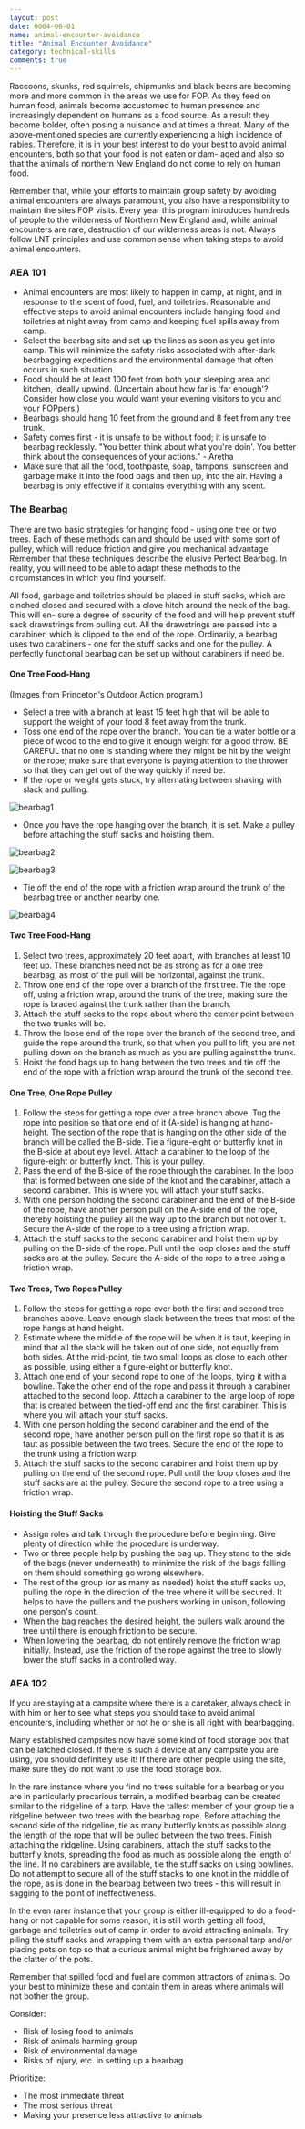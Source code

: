 ```yaml
---
layout: post
date: 0004-06-01
name: animal-encounter-avoidance
title: "Animal Encounter Avoidance"
category: technical-skills
comments: true
---
```


Raccoons, skunks, red squirrels, chipmunks and black bears are becoming more and more common in the areas we use for FOP. As they feed on human food, animals become accustomed to human presence and increasingly dependent on humans as a food source. As a result they become bolder, often posing a nuisance and at times a threat. Many of the above-mentioned species are currently experiencing a high incidence of rabies. Therefore, it is in your best interest to do your best to avoid animal encounters, both so that your food is not eaten or dam- aged and also so that the animals of northern New England do not come to rely on human food.

Remember that, while your efforts to maintain group safety by avoiding animal encounters are always paramount, you also have a responsibility to maintain the sites FOP visits. Every year this program introduces hundreds of people to the wilderness of Northern New England and, while animal encounters are rare, destruction of our wilderness areas is not. Always follow LNT principles and use common sense when taking steps to avoid animal encounters.

### AEA 101

- Animal encounters are most likely to happen in camp, at night, and in response to the scent of food, fuel, and toiletries. Reasonable and effective steps to avoid animal encounters include hanging food and toiletries at night away from camp and keeping fuel spills away from camp.
- Select the bearbag site and set up the lines as soon as you get into camp. This will minimize the safety risks associated with after-dark bearbagging expeditions and the environmental damage that often occurs in such situation.
- Food should be at least 100 feet from both your sleeping area and kitchen, ideally upwind. (Uncertain about how far is 'far enough'? Consider how close you would want your evening visitors to you and your FOPpers.)
- Bearbags should hang 10 feet from the ground and 8 feet from any tree trunk.
- Safety comes first - it is unsafe to be without food; it is unsafe to bearbag recklessly. "You better think about what you're doin'. You better think about the consequences of your actions." - Aretha
- Make sure that all the food, toothpaste, soap, tampons, sunscreen and garbage make it into the food bags and then up, into the air. Having a bearbag is only effective if it contains everything with any scent.

### The Bearbag

There are two basic strategies for hanging food - using one tree or two trees. Each of these methods can and should be used with some sort of pulley, which will reduce friction and give you mechanical advantage. Remember that these techniques describe the elusive Perfect Bearbag. In reality, you will need to be able to adapt these methods to the circumstances in which you find yourself.

All food, garbage and toiletries should be placed in stuff sacks, which are cinched closed and secured with a clove hitch around the neck of the bag. This will en- sure a degree of security of the food and will help prevent stuff sack drawstrings from pulling out. All the drawstrings are passed into a carabiner, which is clipped to the end of the rope. Ordinarily, a bearbag uses two carabiners - one for the stuff sacks and one for the pulley. A perfectly functional bearbag can be set up without carabiners if need be.

#### One Tree Food-Hang

(Images from Princeton's Outdoor Action program.)

- Select a tree with a branch at least 15 feet high that will be able to support the weight of your food 8 feet away from the trunk.
- Toss one end of the rope over the branch. You can tie a water bottle or a piece of wood to the end to give it enough weight for a good throw. BE CAREFUL that no one is standing where they might be hit by the weight or the rope; make sure that everyone is paying attention to the thrower so that they can get out of the way quickly if need be.
- If the rope or weight gets stuck, try alternating between shaking with slack and pulling.

![bearbag1][bearbag1]

- Once you have the rope hanging over the branch, it is set. Make a pulley before attaching the stuff sacks and hoisting them.

![bearbag2][bearbag2]

![bearbag3][bearbag3]

- Tie off the end of the rope with a friction wrap around the trunk of the bearbag tree or another nearby one.

![bearbag4][bearbag4]

#### Two Tree Food-Hang

1. Select two trees, approximately 20 feet apart, with branches at least 10 feet up. These branches need not be as strong as for a one tree bearbag, as most of the pull will be horizontal, against the trunk.
2. Throw one end of the rope over a branch of the first tree. Tie the rope off, using a friction wrap, around the trunk of the tree, making sure the rope is braced against the trunk rather than the branch.
3. Attach the stuff sacks to the rope about where the center point between the two trunks will be.
4. Throw the loose end of the rope over the branch of the second tree, and guide the rope around the trunk, so that when you pull to lift, you are not pulling down on the branch as much as you are pulling against the trunk.
5. Hoist the food bags up to hang between the two trees and tie off the end of the rope with a friction wrap around the trunk of the second tree.

#### One Tree, One Rope Pulley

1. Follow the steps for getting a rope over a tree branch above. Tug the rope into position so that one end of it (A-side) is hanging at hand-height. The section of the rope that is hanging on the other side of the branch will be called the B-side. Tie a figure-eight or butterfly knot in the B-side at about eye level. Attach a carabiner to the loop of the figure-eight or butterfly knot. This is your pulley.
2. Pass the end of the B-side of the rope through the carabiner. In the loop that is formed between one side of the knot and the carabiner, attach a second carabiner. This is where you will attach your stuff sacks.
3. With one person holding the second carabiner and the end of the B-side of the rope, have another person pull on the A-side end of the rope, thereby hoisting the pulley all the way up to the branch but not over it. Secure the A-side of the rope to a tree using a friction wrap.
4. Attach the stuff sacks to the second carabiner and hoist them up by pulling on the B-side of the rope. Pull until the loop closes and the stuff sacks are at the pulley. Secure the A-side of the rope to a tree using a friction wrap.

#### Two Trees, Two Ropes Pulley

1. Follow the steps for getting a rope over both the first and second tree branches above. Leave enough slack between the trees that most of the rope hangs at hand height.
2. Estimate where the middle of the rope will be when it is taut, keeping in mind that all the slack will be taken out of one side, not equally from both sides. At the mid-point, tie two small loops as close to each other as possible, using either a figure-eight or butterfly knot.
3. Attach one end of your second rope to one of the loops, tying it with a bowline. Take the other end of the rope and pass it through a carabiner attached to the second loop. Attach a carabiner to the large loop of rope that is created between the tied-off end and the first carabiner. This is where you will attach your stuff sacks.
4. With one person holding the second carabiner and the end of the second rope, have another person pull on the first rope so that it is as taut as possible between the two trees. Secure the end of the rope to the trunk using a friction warp.
5. Attach the stuff sacks to the second carabiner and hoist them up by pulling on the end of the second rope. Pull until the loop closes and the stuff sacks are at the pulley. Secure the second rope to a tree using a friction wrap.

#### Hoisting the Stuff Sacks

- Assign roles and talk through the procedure before beginning. Give plenty of direction while the procedure is underway.
- Two or three people help by pushing the bag up. They stand to the side of the bags (never underneath) to minimize the risk of the bags falling on them should something go wrong elsewhere.
- The rest of the group (or as many as needed) hoist the stuff sacks up, pulling the rope in the direction of the tree where it will be secured. It helps to have the pullers and the pushers working in unison, following one person's count.
- When the bag reaches the desired height, the pullers walk around the tree until there is enough friction to be secure.
- When lowering the bearbag, do not entirely remove the friction wrap initially. Instead, use the friction of the rope against the tree to slowly lower the stuff sacks in a controlled way.

### AEA 102

If you are staying at a campsite where there is a caretaker, always check in with him or her to see what steps you should take to avoid animal encounters, including whether or not he or she is all right with bearbagging.

Many established campsites now have some kind of food storage box that can be latched closed. If there is such a device at any campsite you are using, you should definitely use it! If there are other people using the site, make sure they do not want to use the food storage box.

In the rare instance where you find no trees suitable for a bearbag or you are in particularly precarious terrain, a modified bearbag can be created similar to the ridgeline of a tarp. Have the tallest member of your group tie a ridgeline between two trees with the bearbag rope. Before attaching the second side of the ridgeline, tie as many butterfly knots as possible along the length of the rope that will be pulled between the two trees. Finish attaching the ridgeline. Using carabiners, attach the stuff sacks to the butterfly knots, spreading the food as much as possible along the length of the line. If no carabiners are available, tie the stuff sacks on using bowlines. Do not attempt to secure all of the stuff stacks to one knot in the middle of the rope, as is done in the bearbag between two trees - this will result in sagging to the point of ineffectiveness.

In the even rarer instance that your group is either ill-equipped to do a food-hang or not capable for some reason, it is still worth getting all food, garbage and toiletries out of camp in order to avoid attracting animals. Try piling the stuff sacks and wrapping them with an extra personal tarp and/or placing pots on top so that a curious animal might be frightened away by the clatter of the pots.

Remember that spilled food and fuel are common attractors of animals. Do your best to minimize these and contain them in areas where animals will not bother the group.

Consider:

- Risk of losing food to animals
- Risk of animals harming group
- Risk of environmental damage
- Risks of injury, etc. in setting up a bearbag

Prioritize:

- The most immediate threat
- The most serious threat
- Making your presence less attractive to animals

[bearbag1]: http://www.princeton.edu/~oa/graphics/bearbag1.gif
[bearbag2]: http://www.princeton.edu/~oa/graphics/bearbag2.gif
[bearbag3]: http://www.princeton.edu/~oa/graphics/bearbag3.gif
[bearbag4]: http://www.princeton.edu/~oa/graphics/bearbag4.gif
